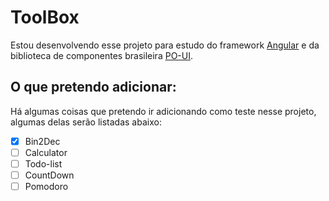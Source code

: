 # ToolBox

Estou desenvolvendo esse projeto para estudo do framework [Angular](https://angular.io/) e da biblioteca de componentes brasileira [PO-UI](https://po-ui.io/).

## O que pretendo adicionar:

Há algumas coisas que pretendo ir adicionando como teste nesse projeto, algumas delas serão listadas abaixo:

- [x] Bin2Dec
- [ ] Calculator
- [ ] Todo-list
- [ ] CountDown
- [ ] Pomodoro
